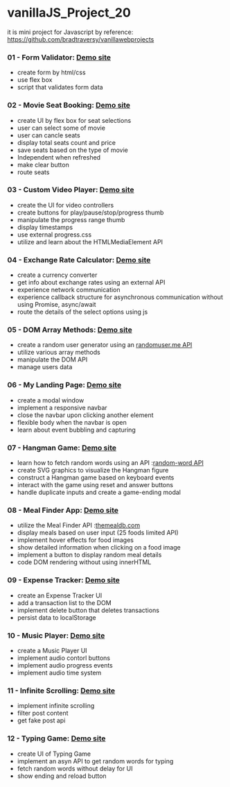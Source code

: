 # vanillaJS_Project_20

it is mini project for Javascript
by reference: https://github.com/bradtraversy/vanillawebprojects

### 01 - Form Validator: [Demo site](https://malbong.github.io/vanillaJS_Project_20/01_FormValidator/index.html)

- create form by html/css
- use flex box
- script that validates form data

### 02 - Movie Seat Booking: [Demo site](https://malbong.github.io/vanillaJS_Project_20/02_MovieSeatBooking/index.html)

- create UI by flex box for seat selections
- user can select some of movie
- user can cancle seats
- display total seats count and price
- save seats based on the type of movie
- Independent when refreshed
- make clear button
- route seats

### 03 - Custom Video Player: [Demo site](https://malbong.github.io/vanillaJS_Project_20/03_CustomVideoPlayer/index.html)

- create the UI for video controllers
- create buttons for play/pause/stop/progress thumb
- manipulate the progress range thumb
- display timestamps
- use external progress.css
- utilize and learn about the HTMLMediaElement API

### 04 - Exchange Rate Calculator: [Demo site](https://malbong.github.io/vanillaJS_Project_20/04_ExchangeRateCalculator/index.html)

- create a currency converter
- get info about exchange rates using an external API
- experience network communication
- experience callback structure for asynchronous communication without using Promise, async/await
- route the details of the select options using js

### 05 - DOM Array Methods: [Demo site](https://malbong.github.io/vanillaJS_Project_20/05_DOMArrayMethods/index.html)

- create a random user generator using an [randomuser.me API](https://randomuser.me/)
- utilize various array methods
- manipulate the DOM API
- manage users data

### 06 - My Landing Page: [Demo site](https://malbong.github.io/vanillaJS_Project_20/06_MyLandingPage/index.html)

- create a modal window
- implement a responsive navbar
- close the navbar upon clicking another element
- flexible body when the navbar is open
- learn about event bubbling and capturing

### 07 - Hangman Game: [Demo site](https://malbong.github.io/vanillaJS_Project_20/07_HangmanGame/index.html)

- learn how to fetch random words using an API :[random-word API](https://random-word-api.herokuapp.com/home)
- create SVG graphics to visualize the Hangman figure
- construct a Hangman game based on keyboard events
- interact with the game using reset and answer buttons
- handle duplicate inputs and create a game-ending modal

### 08 - Meal Finder App: [Demo site](https://malbong.github.io/vanillaJS_Project_20/08_MealFinderApp/index.html)

- utilize the Meal Finder API :[themealdb.com](https://www.themealdb.com/api.php)
- display meals based on user input (25 foods limited API)
- implement hover effects for food images
- show detailed information when clicking on a food image
- implement a button to display random meal details
- code DOM rendering without using innerHTML

### 09 - Expense Tracker: [Demo site](https://malbong.github.io/vanillaJS_Project_20/09_ExpenseTracker/index.html)

- create an Expense Tracker UI
- add a transaction list to the DOM
- implement delete button that deletes transactions
- persist data to localStorage

### 10 - Music Player: [Demo site](https://malbong.github.io/vanillaJS_Project_20/10_MusicPlayer/index.html)

- create a Music Player UI
- implement audio contorl buttons
- implement audio progress events
- implement audio time system

### 11 - Infinite Scrolling: [Demo site](https://malbong.github.io/vanillaJS_Project_20/11_InfiniteScrolling/index.html)

- implement infinite scrolling
- filter post content
- get fake post api

### 12 - Typing Game: [Demo site](https://malbong.github.io/vanillaJS_Project_20/12_TypingGame/index.html)

- create UI of Typing Game
- implement an asyn API to get random words for typing
- fetch random words without delay for UI
- show ending and reload button
